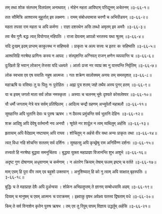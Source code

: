 तम् तथा शोक संतप्तम् विलपंतम् अनाथवत् ।
मोहेन महता आविष्टम् परिद्यूनम् अचेतनम् ॥३-६६-१॥

ततः सौमित्रिः आश्वास्य मुहूर्तात् इव लक्ष्मणः ।
रामम् संबोधयामास चरणौ च अभिपीडयन् ॥३-६६-२॥

महता तपसा राम महता च अपि कर्मणा ।
राज्ञा दशरथेन असि लब्धो अमृतम् इव अमरैः ॥३-६६-३॥

तव चैव गुणैः बद्धः त्वत् वियोगात् महिपतिः ।
राजा देवत्वम् आपन्नो भरतस्य यथा श्रुतम् ॥३-६६-४॥

यदि दुःखम् इदम् प्राप्तम् काकुत्स्थ न सहिष्यसे ।
प्राकृतः च अल्प सत्त्वः च इतरः कः सहिष्यति ॥३-६६-५॥

आश्वसिहि नरश्रेष्ठ प्राणिनः कस्य न आपद ।
संस्पृशन्ति अग्निवत् राजन् क्षणेन व्यपयान्ति च ॥३-६६-६॥

दुःखितो हि भवान् लोकान् तेजसा यदि धक्ष्यते ।
आर्ताः प्रजा नर व्याघ्र क्व नु यास्यन्ति निर्वृतिम् ॥३-६६-७॥

लोक स्वभाव एव एष ययातिः नहुष आत्मजः ।
गतः शक्रेण सालोक्यम् अनयः तम् समस्पृशत् ॥३-६६-८॥

महाऋषि यः वसिष्ठः तु यः पितुः नः पुरोहितः ।
अह्ना पुत्र शतम् जज्ञे तथैव अस्य पुनर् हतम् ॥३-६६-९॥

या च इयम् जगतो माता सर्व लोक नमस्कृता ।
अस्याः च चलनम् भूमेः दृश्यते कोसलेश्वर ॥३-६६-१०॥

यौ धर्मौ जगताम् नेत्रे यत्र सर्वम् प्रतिष्ठितम् ।
आदित्य चन्द्रौ ग्रहणम् अभ्युपेतौ महाबलौ ॥३-६६-११॥

सुमहान्ति अपि भूतानि देवाः च पुरुष ऋषभ ।
न दैवस्य प्रमुंचन्ति सर्व भूतानि देहिनः ॥३-६६-१२॥

शक्र आदिषु अपि देवेषु वर्तमानौ नय अनयौ ।
श्रूयेते नर शार्दूल न त्वम् व्यथितुम् अर्हसि ॥३-६६-१३॥

हृतायाम् अपि वैदेह्याम् नष्टायाम् अपि राघव ।
शोचितुम् न अर्हसे वीर यथा अन्यः प्राकृतः तथा ॥३-६६-१४॥

त्वत् विधा नहि शोचन्ति सततम् सर्व दर्शिनः ।
सुमहत्सु अपि कृच्छ्रेषु राम अनिर्विण्ण दर्शनाः ॥३-६६-१५॥

तत्त्वतो हि नरश्रेष्ठ बुद्ध्या समनुचिंतय ।
बुद्ध्या युक्ता महाप्राज्ञा विजानन्ति शुभ अशुभे ॥३-६६-१६॥

अदृष्ट गुण दोषाणाम् अधृवाणाम् च कर्मणाम् ।
न अंतरेण क्रियाम् तेषाम् फलम् इष्टम् च वर्तते ॥३-६६-१७॥

माम् एवम् हि पुरा वीर त्वम् एव बहुशो उक्तवान् ।
अनुशिष्यात् हि को नु त्वाम् अपि साक्षात् बृहस्पतिः ॥३-६६-१८॥

बुद्धिः च ते महाप्राज्ञ देवैः अपि दुर्अन्वया ।
शोकेन अभिप्रसुप्तम् ते ज्ञानम् सम्बोधयामि अहम् ॥३-६६-१९॥

दिव्यम् च मानुषम् च एवम् आत्मनः च पराक्रमम् ।
इक्ष्वाकु वृषभ अवेक्ष्य यतस्व द्विषताम् वधे ॥३-६६-२०॥

किम् ते सर्व विनाशेन कृतेन पुरुष ऋषभ ।
तम् एव तु रिपुम् पापम् विज्ञाय उद्धर्तुम् अर्हसि ॥३-६६-२१॥


